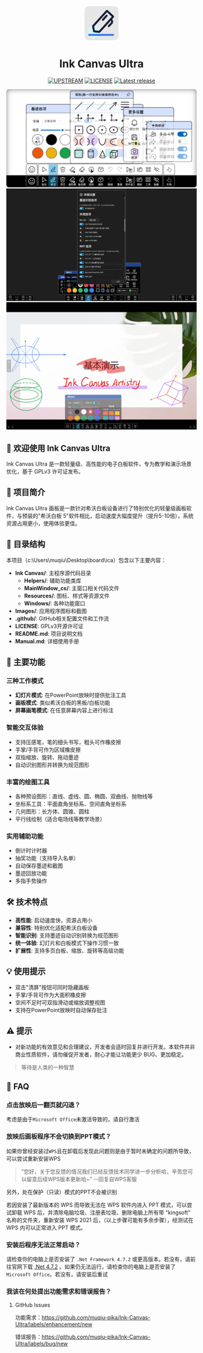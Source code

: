 <div align="center">

<img src="./Images/Ink Canvas Ultra.png" style="width:96px;"/>

# Ink Canvas Ultra
[![UPSTREAM](https://img.shields.io/badge/UpStream-WXRIW%2FInk--Canvas-red.svg "LICENSE")](https://github.com/WXRIW/Ink-Canvas)
[![LICENSE](https://img.shields.io/badge/License-GPL--3.0-red.svg "LICENSE")](./LICENSE)
[![Latest release](https://img.shields.io/github/release/muqiu-pika/Ink-Canvas-Ultra.svg?style=shield)](https://github.com/muqiu-pika/Ink-Canvas-Ultra/releases/latest)

![Screenshot-1](./Images/Screenshot1.png)
![Screenshot-2](./Images/Screenshot2.png)
![Screenshot-2](./Images/Screenshot3.png)

</div>

## 👋 欢迎使用 Ink Canvas Ultra

Ink Canvas Ultra 是一款轻量级、高性能的电子白板软件，专为教学和演示场景优化，基于 GPLv3 许可证发布。

## 🌟 项目简介

Ink Canvas Ultra 画板是一款针对希沃白板设备进行了特别优化的轻量级画板软件，与预装的"希沃白板 5"软件相比，启动速度大幅度提升（提升5-10倍），系统资源占用更小，使用体验更佳。

## 📁 目录结构

本项目（c:\Users\muqiu\Desktop\board\ica）包含以下主要内容：

- **Ink Canvas/**: 主程序源代码目录
  - **Helpers/**: 辅助功能类库
  - **MainWindow_cs/**: 主窗口相关代码文件
  - **Resources/**: 图标、样式等资源文件
  - **Windows/**: 各种功能窗口
- **Images/**: 应用程序图标和截图
- **.github/**: GitHub相关配置文件和工作流
- **LICENSE**: GPLv3开源许可证
- **README.md**: 项目说明文档
- **Manual.md**: 详细使用手册

## 🚀 主要功能

### 三种工作模式
- **幻灯片模式**: 在PowerPoint放映时提供批注工具
- **画板模式**: 类似希沃白板的黑板/白板功能
- **屏幕画笔模式**: 在任意屏幕内容上进行标注

### 智能交互体验
- 支持压感笔，笔的细头书写，粗头可作橡皮擦
- 手掌/手背可作为区域橡皮擦
- 双指缩放、旋转、拖动墨迹
- 自动识别图形并转换为规范图形

### 丰富的绘图工具
- 各种预设图形：直线、虚线、圆、椭圆、双曲线、抛物线等
- 坐标系工具：平面直角坐标系、空间直角坐标系
- 几何图形：长方体、圆锥、圆柱
- 平行线绘制（适合电场线等教学场景）

### 实用辅助功能
- 倒计时计时器
- 抽奖功能（支持导入名单）
- 自动保存墨迹和截图
- 墨迹回放功能
- 多指手势操作

## 🛠️ 技术特点

- **高性能**: 启动速度快，资源占用小
- **兼容性**: 特别优化适配希沃白板设备
- **智能识别**: 支持墨迹自动识别转换为规范图形
- **统一体验**: 幻灯片和白板模式下操作习惯一致
- **扩展性**: 支持多页白板、缩放、旋转等高级功能

## 💡 使用提示

- 双击"清屏"按钮可同时隐藏画板
- 手掌/手背可作为大面积橡皮擦
- 空间不足时可双指滑动或缩放调整视图
- 支持在PowerPoint放映时自动保存批注

## ⚠️ 提示
- 对新功能的有效意见和合理建议，开发者会适时回复并进行开发。本软件并非商业性质软件，请勿催促开发者，耐心才能让功能更少 BUG、更加稳定。

> 等待是人类的一种智慧

## 📗 FAQ

### 点击放映后一翻页就闪退？
考虑是由于`Microsoft Office`未激活导致的，请自行激活

### 放映后画板程序不会切换到PPT模式？
如果你曾经安装过`WPS`且在卸载后发现此问题则是由于暂时未确定的问题所导致，可以尝试重新安装WPS
> “您好，关于您反馈的情况我们已经反馈技术同学进一步分析哈，辛苦您可以留意后续WPS版本更新哈~” --回复自WPS客服

另外，处在保护（只读）模式的PPT不会被识别

若因安装了最新版本的 WPS 而导致无法在 WPS 软件内进入 PPT 模式，可以尝试卸载 WPS 后，并清除电脑垃圾、注册表垃圾、删除电脑上所有带 "kingsoft" 名称的文件夹，重新安装 WPS 2021 后，（以上步骤可能有多余步骤），经测试在 WPS 内可以正常进入 PPT 模式。

### **安装后**程序无法正常启动？
请检查你的电脑上是否安装了 `.Net Framework 4.7.2` 或更高版本。若没有，请前往官网下载 [.Net 4.7.2](https://dotnet.microsoft.com/en-us/download/dotnet-framework/thank-you/net472-offline-installer)
。如果仍无法运行，请检查你的电脑上是否安装了 `Microsoft Office`。若没有，请安装后重试

### 我该在何处提出功能需求和错误报告？

1. GitHub Issues

    功能需求：https://github.com/muqiu-pika/Ink-Canvas-Ultra/labels/enhancement/new 

    错误报告：https://github.com/muqiu-pika/Ink-Canvas-Ultra/labels/bug/new